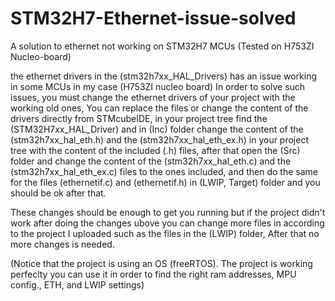 # STM32H7-Ethernet-issue-solved
A solution to ethernet not working on STM32H7 MCUs (Tested on H753ZI Nucleo-board)

the ethernet drivers in the (stm32h7xx_HAL_Drivers) has an issue working in some MCUs in my case (H753ZI nucleo board) 
In order to solve such issues, you must change the ethernet drivers of your project with the working old ones, You can replace the files or change the content of the drivers directly from STMcubeIDE, in your project tree find the (STM32H7xx_HAL_Driver) and in (Inc) folder change the content of the (stm32h7xx_hal_eth.h) and the (stm32h7xx_hal_eth_ex.h) in your project tree with the content of the included (.h) files, after that open the (Src) folder and change the content of the (stm32h7xx_hal_eth.c) and the (stm32h7xx_hal_eth_ex.c) files to the ones included, and then do the same for the files (ethernetif.c) and (ethernetif.h) in (LWIP, Target) folder and you should be ok after that.

These changes should be enough to get you running but if the project didn't work after doing the changes ubove you can change more files in according to the project I uploaded such as the files in the (LWIP) folder, After that no more changes is needed.

(Notice that the project is using an OS (freeRTOS). The project is working perfeclty you can use it in order to find the right ram addresses, MPU config., ETH, and LWIP settings)

